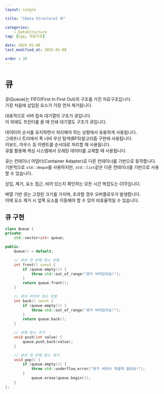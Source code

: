 ```yaml
---
layout: single

title: "[Data Structure] 큐"

categories:
    - DataStructure
tag: [Cpp, 자료구조]

date: 2025-01-08
last_modified_at: 2025-01-08

order : 30
---
```


# 큐

큐(Queue)는 FIFO(First In First Out)의 구조를 가진 자료구조입니다.  
가장 처음에 삽입된 요소가 가장 먼저 제거됩니다.

대표적으로 서버 접속 대기열의 구조가 큐입니다.  
이 외에도 프린터를 쓸 때 인쇄 대기열도 구조가 큐입니다.

데이터의 순서를 유지하면서 처리해야 하는 상황에서 유용하게 사용됩니다.  
그래프나 트리에서 폭 너비 우선 탐색(BFS)알고리즘 구현에 사용됩니다.  
키보드, 마우스 등 이벤트를 순서대로 처리할 때 사용됩니다.  
큐를 활용해 캐싱 시스템에서 오래된 데이터를 교체할 때 사용됩니다.

큐는 컨테이너 어댑터(Container Adapter)로 다른 컨테이너를 기반으로 동작합니다.
기본적으로 `std::deque`를 사용하지만, `std::list`같은 다른 컨테이너를 기반으로 사용할 수 있습니다.

삽입, 제거, 요소 접근, 비어 있는지 확인하는 모든 시간 복잡도는 $O(1)$입니다.

배열 기반 큐는 고정된 크기를 가지며, 초과할 경우 오버플로우가 발생합니다.  
이때 요소 제거 시 앞쪽 요소를 이동해야 할 수 있어 비효율적일 수 있습니다.

## 큐 구현

```cpp
class Queue {
private:
    std::vector<int> queue;

public:
    Queue() = default;

    // 큐의 첫 번째 원소 반환
    int front() const {
        if (queue.empty()) {
            throw std::out_of_range("큐가 비어있어요!");
        }
        return queue.front();
    }

    // 큐의 마지막 원소 반환
    int back() const {
        if (queue.empty()) {
            throw std::out_of_range("큐가 비어있어요!");
        }
        return queue.back();
    }

    // 큐에 원소 추가
    void push(int value) {
        queue.push_back(value);
    }

    // 큐의 첫 번째 원소 제거
    void pop() {
        if (queue.empty()) {
            throw std::underflow_error("큐가 비어서 꺼낼게 없어요!");
        }
	        queue.erase(queue.begin());
    }
};
```